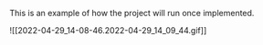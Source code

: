


  

This is an example of how the project will run once implemented.

  
![[2022-04-29_14-08-46.2022-04-29_14_09_44.gif]]


  

